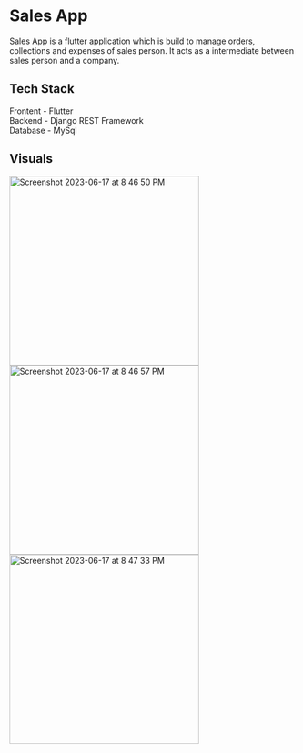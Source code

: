 # Sales App

Sales App is a flutter application which is build to manage orders, collections and expenses of sales person. It acts as a intermediate between sales person and a company.

## Tech Stack

Frontent - Flutter\
Backend - Django REST Framework\
Database - MySql


## Visuals

<img width="333" alt="Screenshot 2023-06-17 at 8 46 50 PM" src="https://github.com/venkatsp17/salesapp/assets/109540044/b16d9833-79f5-4a3f-b8ce-6681de400c4a">
<img width="333" alt="Screenshot 2023-06-17 at 8 46 57 PM" src="https://github.com/venkatsp17/salesapp/assets/109540044/893f4b59-45e7-4fe1-990b-6eaf5bcb8b7d">
<img width="333" alt="Screenshot 2023-06-17 at 8 47 33 PM" src="https://github.com/venkatsp17/salesapp/assets/109540044/2c4ab8ba-d49b-4f42-b233-fce87a6441be">
